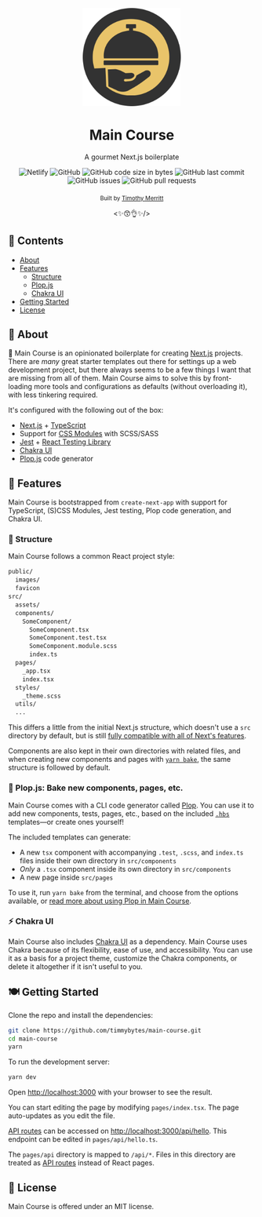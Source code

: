 <!-- Header Content -->

<div align="center">
  <img src="/public/Icon-Dark.svg" width="200px" alt="Next Dish Logo" />
  <h1>Main Course</h1>
</div>

<div align="center">
  <p>A gourmet Next.js boilerplate</p>
</div>

<div align="center">
  <img alt="Netlify" src="https://img.shields.io/netlify/8fda250e-338f-4ad0-b887-dbf08ff7781e">
  <img alt="GitHub" src="https://img.shields.io/github/license/timmybytes/main-course">
  <img alt="GitHub code size in bytes" src="https://img.shields.io/github/languages/code-size/timmybytes/main-course">
  <img alt="GitHub last commit" src="https://img.shields.io/github/last-commit/timmybytes/main-course">
  <img alt="GitHub issues" src="https://img.shields.io/github/issues-raw/timmybytes/main-course">
  <img alt="GitHub pull requests" src="https://img.shields.io/github/issues-pr/timmybytes/main-course">
</div>

<p align="center">
  <sub>Built by <a href="https://timmybytes.com"target="_blank"rel="noopener noreferrer">Timothy Merritt</a></sub>
</p>

<!-- prettier-ignore -->
<p align="center">
  <✨😙👌✨/>
</p>

<!-- Main Content -->

## 🍛 Contents

- [About](#about)
- [Features](#features)
  - [Structure](#structure)
  - [Plop.js](#bake-new-components-pages-etc-with-plopjs)
  - [Chakra UI](#️chakra-ui)
- [Getting Started](#getting-started)
- [License](./LICENSE)

## 🥘 About

🥙 Main Course is an opinionated boilerplate for creating [Next.js](https://nextjs.org/) projects. There are _many_ great starter templates out there for settings up a web development project, but there always seems to be a few things I want that are missing from all of them. Main Course aims to solve this by front-loading more tools and configurations as defaults (without overloading it), with less tinkering required.

It's configured with the following out of the box:

- [Next.js](https//nextjs.org) + [TypeScript](https://www.typescriptlang.org/)
- Support for [CSS Modules](https://github.com/css-modules/css-modules) with SCSS/SASS
- [Jest](https://github.com/facebook/jest) + [React Testing Library](https://github.com/testing-library/react-testing-library)
- [Chakra UI](https://chakra-ui.com/)
- [Plop.js](https://github.com/plopjs/plop) code generator

## 🍡 Features

Main Course is bootstrapped from `create-next-app` with support for TypeScript, (S)CSS Modules, Jest testing, Plop code generation, and Chakra UI.

### 🍱 Structure

Main Course follows a common React project style:

```bash
public/
  images/
  favicon
src/
  assets/
  components/
    SomeComponent/
      SomeComponent.tsx
      SomeComponent.test.tsx
      SomeComponent.module.scss
      index.ts
  pages/
    _app.tsx
    index.tsx
  styles/
    _theme.scss
  utils/
  ...
```

This differs a little from the initial Next.js structure, which doesn't use a `src` directory by default, but is still [fully compatible with all of Next's features](https://nextjs.org/docs/advanced-features/src-directory).

Components are also kept in their own directories with related files, and when creating new components and pages with [`yarn bake`](./docs/plop.md), the same structure is followed by default.

### 🧁 Plop.js: Bake new components, pages, etc.

Main Course comes with a CLI code generator called [Plop](https://plopjs.com). You can use it to add new components, tests, pages, etc., based on the included [`.hbs`](https://handlebarsjs.com/guide/) templates—or create ones yourself!

The included templates can generate:

- A new `tsx` component with accompanying `.test`, `.scss`, and `index.ts` files inside their own directory in `src/components`
- _Only_ a `.tsx` component inside its own directory in `src/components`
- A new page inside `src/pages`

To use it, run `yarn bake` from the terminal, and choose from the options available, or [read more about using Plop in Main Course](docs/plop.md).

### ⚡️ Chakra UI

Main Course also includes [Chakra UI](https://chakra-ui.com/) as a dependency. Main Course uses Chakra because of its flexibility, ease of use, and accessibility. You can use it as a basis for a project theme, customize the Chakra components, or delete it altogether if it isn't useful to you.

## 🍽 Getting Started

Clone the repo and install the dependencies:

```bash
git clone https://github.com/timmybytes/main-course.git
cd main-course
yarn
```

To run the development server:

```bash
yarn dev
```

Open [http://localhost:3000](http://localhost:3000) with your browser to see the result.

You can start editing the page by modifying `pages/index.tsx`. The page auto-updates as you edit the file.

[API routes](https://nextjs.org/docs/api-routes/introduction) can be accessed on [http://localhost:3000/api/hello](http://localhost:3000/api/hello). This endpoint can be edited in `pages/api/hello.ts`.

The `pages/api` directory is mapped to `/api/*`. Files in this directory are treated as [API routes](https://nextjs.org/docs/api-routes/introduction) instead of React pages.

## 📄 License

Main Course is offered under an MIT license.
